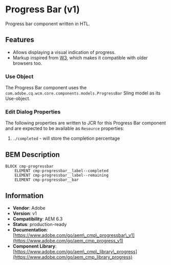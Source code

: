 <!--
Copyright 2020 Adobe

Licensed under the Apache License, Version 2.0 (the "License");
you may not use this file except in compliance with the License.
You may obtain a copy of the License at

    http://www.apache.org/licenses/LICENSE-2.0

Unless required by applicable law or agreed to in writing, software
distributed under the License is distributed on an "AS IS" BASIS,
WITHOUT WARRANTIES OR CONDITIONS OF ANY KIND, either express or implied.
See the License for the specific language governing permissions and
limitations under the License.
-->
Progress Bar (v1)
=========
Progress bar component written in HTL.

## Features

* Allows displaying a visual indication of progress.
* Markup inspired from [W3](https://www.w3schools.com/w3css/w3css_progressbar.asp), which makes it compatible with older browsers too.

### Use Object
The Progress Bar component uses the `com.adobe.cq.wcm.core.components.models.ProgressBar` Sling model as its Use-object.

### Edit Dialog Properties
The following properties are written to JCR for this Progress Bar component and are expected to be available as `Resource` properties:

1. `./completed` - will store the completion percentage

## BEM Description
```
BLOCK cmp-progressbar
    ELEMENT cmp-progressbar__label--completed
    ELEMENT cmp-progressbar__label--remaining
    ELEMENT cmp-progressbar__bar
```

## Information
* **Vendor**: Adobe
* **Version**: v1
* **Compatibility**: AEM 6.3
* **Status**: production-ready
* **Documentation**: [https://www.adobe.com/go/aem\_cmp\_progressbar\_v1](https://www.adobe.com/go/aem_cmp_progress_v1)
* **Component Library**: [https://www.adobe.com/go/aem\_cmp\_library\_progress](https://www.adobe.com/go/aem_cmp_library_progress)
